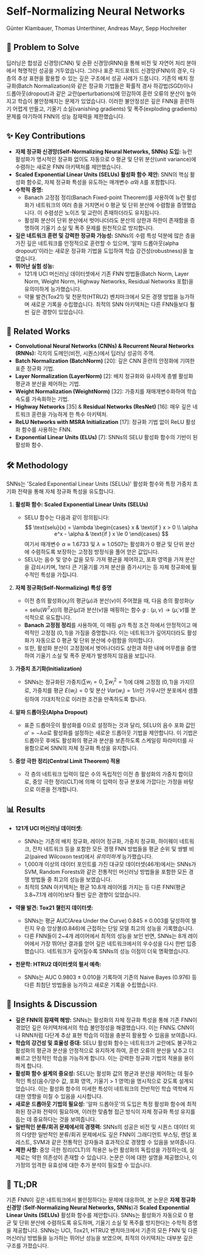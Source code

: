# Self-Normalizing Neural Networks

Günter Klambauer, Thomas Unterthiner, Andreas Mayr, Sepp Hochreiter

## 🧩 Problem to Solve

딥러닝은 합성곱 신경망(CNN) 및 순환 신경망(RNN)을 통해 비전 및 자연어 처리 분야에서 혁명적인 성공을 거두었습니다. 그러나 표준 피드포워드 신경망(FNN)의 경우, 다층의 추상 표현을 활용할 수 있는 깊은 구조에서 성공 사례가 드뭅니다. 기존의 배치 정규화(Batch Normalization)와 같은 정규화 기법들은 확률적 경사 하강법(SGD)이나 드롭아웃(dropout)과 같은 교란(perturbations)에 민감하여 훈련 오류의 분산이 높아지고 학습이 불안정해지는 문제가 있었습니다. 이러한 불안정성은 깊은 FNN을 훈련하기 어렵게 만들고, 기울기 소실(vanishing gradients) 및 폭주(exploding gradients) 문제를 야기하여 FNN의 성능 잠재력을 제한했습니다.

## ✨ Key Contributions

- **자체 정규화 신경망(Self-Normalizing Neural Networks, SNNs) 도입:** 뉴런 활성화가 명시적인 정규화 없이도 자동으로 0 평균 및 단위 분산(unit variance)에 수렴하는 새로운 FNN 아키텍처를 제안했습니다.
- **Scaled Exponential Linear Units (SELUs) 활성화 함수 제안:** SNN의 핵심 활성화 함수로, 자체 정규화 특성을 유도하는 매개변수 $\alpha$와 $\lambda$를 포함합니다.
- **수학적 증명:**
  - Banach 고정점 정리(Banach Fixed-point Theorem)를 사용하여 뉴런 활성화가 네트워크의 여러 층을 거치면서 0 평균 및 단위 분산에 수렴함을 증명했습니다. 이 수렴성은 노이즈 및 교란이 존재하더라도 유지됩니다.
  - 활성화 분산이 단위 분산에서 벗어나더라도 분산의 상한과 하한이 존재함을 증명하여 기울기 소실 및 폭주 문제를 원천적으로 방지합니다.
- **깊은 네트워크 훈련 및 강력한 정규화 가능성:** SNNs의 수렴 특성 덕분에 많은 층을 가진 깊은 네트워크를 안정적으로 훈련할 수 있으며, '알파 드롭아웃(alpha dropout)'이라는 새로운 정규화 기법을 도입하여 학습 강건성(robustness)을 높였습니다.
- **뛰어난 실험 성능:**
  - 121개 UCI 머신러닝 데이터셋에서 기존 FNN 방법들(Batch Norm, Layer Norm, Weight Norm, Highway Networks, Residual Networks 포함)을 유의미하게 능가했습니다.
  - 약물 발견(Tox21) 및 천문학(HTRU2) 벤치마크에서 모든 경쟁 방법을 능가하며 새로운 기록을 수립했습니다. 최적의 SNN 아키텍처는 다른 FNN들보다 훨씬 깊은 경향이 있었습니다.

## 📎 Related Works

- **Convolutional Neural Networks (CNNs) & Recurrent Neural Networks (RNNs):** 각자의 도메인(비전, 시퀀스)에서 딥러닝 성공의 주역.
- **Batch Normalization (BatchNorm)** [20]: 깊은 CNN 훈련의 안정화에 기여한 표준 정규화 기법.
- **Layer Normalization (LayerNorm)** [2]: 배치 정규화와 유사하게 층별 활성화 평균과 분산을 제어하는 기법.
- **Weight Normalization (WeightNorm)** [32]: 가중치를 재매개변수화하여 학습 속도를 가속화하는 기법.
- **Highway Networks** [35] & **Residual Networks (ResNet)** [16]: 매우 깊은 네트워크 훈련을 가능하게 한 특수 아키텍처.
- **ReLU Networks with MSRA Initialization** [17]: 정규화 기법 없이 ReLU 활성화 함수를 사용하는 FNN.
- **Exponential Linear Units (ELUs)** [7]: SNNs의 SELU 활성화 함수의 기반이 된 활성화 함수.

## 🛠️ Methodology

SNNs는 'Scaled Exponential Linear Units (SELUs)' 활성화 함수와 특정 가중치 초기화 전략을 통해 자체 정규화 특성을 유도합니다.

1. **활성화 함수: Scaled Exponential Linear Units (SELUs)**

   - SELU 함수는 다음과 같이 정의됩니다:
     $$ \text{selu}(x) = \lambda \begin{cases} x & \text{if } x > 0 \\ \alpha e^x - \alpha & \text{if } x \le 0 \end{cases} $$
        여기서 매개변수 $\alpha \approx 1.6733$ 및 $\lambda \approx 1.0507$는 활성화가 0 평균 및 단위 분산에 수렴하도록 보장하는 고정점 방정식을 풀어 얻은 값입니다.
   - SELU는 음수 및 양수 값을 모두 가져 평균을 제어하고, 포화 영역을 가져 분산을 감쇠시키며, 1보다 큰 기울기를 가져 분산을 증가시키는 등 자체 정규화에 필수적인 특성을 가집니다.

2. **자체 정규화(Self-Normalizing) 특성 증명**

   - 이전 층의 활성화($x_i$)의 평균($\mu$)과 분산($\nu$)이 주어졌을 때, 다음 층의 활성화($y = \text{selu}(W^T x)$)의 평균($\tilde{\mu}$)과 분산($\tilde{\nu}$)을 매핑하는 함수 $g: (\mu, \nu) \to (\tilde{\mu}, \tilde{\nu})$를 분석적으로 유도합니다.
   - **Banach 고정점 정리**를 사용하여, 이 매핑 $g$가 특정 조건 하에서 안정적이고 매력적인 고정점 $(0, 1)$을 가짐을 증명합니다. 이는 네트워크가 깊어지더라도 활성화가 자동으로 0 평균 및 단위 분산에 수렴함을 의미합니다.
   - 또한, 활성화 분산이 고정점에서 벗어나더라도 상한과 하한 내에 머무름을 증명하여 기울기 소실 및 폭주 문제가 발생하지 않음을 보입니다.

3. **가중치 초기화(Initialization)**

   - SNNs는 정규화된 가중치($\sum w_i = 0$, $\sum w_i^2 = 1$)에 대해 고정점 $(0, 1)$을 가지므로, 가중치를 평균 $E(w_i) = 0$ 및 분산 $Var(w_i) = 1/n$인 가우시안 분포에서 샘플링하여 기대치적으로 이러한 조건을 만족하도록 합니다.

4. **알파 드롭아웃(Alpha Dropout)**

   - 표준 드롭아웃이 활성화를 0으로 설정하는 것과 달리, SELU의 음수 포화 값인 $\alpha' = -\lambda\alpha$로 활성화를 설정하는 새로운 드롭아웃 기법을 제안합니다. 이 기법은 드롭아웃 후에도 활성화의 평균과 분산을 보존하도록 스케일링 파라미터를 사용함으로써 SNN의 자체 정규화 특성을 유지합니다.

5. **중앙 극한 정리(Central Limit Theorem) 적용**
   - 각 층의 네트워크 입력이 많은 수의 독립적인 이전 층 활성화의 가중치 합이므로, 중앙 극한 정리(CLT)에 의해 이 입력이 정규 분포에 가깝다는 가정을 바탕으로 이론을 전개합니다.

## 📊 Results

- **121개 UCI 머신러닝 데이터셋:**

  - SNNs는 기존의 배치 정규화, 레이어 정규화, 가중치 정규화, 하이웨이 네트워크, 잔차 네트워크 등을 포함한 모든 경쟁 FNN 방법들을 평균 순위 및 쌍별 비교(paired Wilcoxon test)에서 _유의미하게_ 능가했습니다.
  - 1,000개 이상의 데이터 포인트를 가진 대규모 데이터셋(46개)에서는 SNNs가 SVM, Random Forests와 같은 전통적인 머신러닝 방법들을 포함한 모든 경쟁 방법들 중 최고의 성능을 보였습니다.
  - 최적의 SNN 아키텍처는 평균 10.8개 레이어를 가지는 등 다른 FNN(평균 3.8~7.1개 레이어)보다 훨씬 깊은 경향이 있었습니다.

- **약물 발견: Tox21 챌린지 데이터셋:**

  - SNNs는 평균 AUC(Area Under the Curve) 0.845 $\pm$ 0.003를 달성하여 챌린지 우승 앙상블(0.846)에 근접하는 단일 모델 최고의 성능을 기록했습니다.
  - 다른 FNN들이 2~4개 레이어에서 최적의 성능을 보인 반면, SNNs는 8개 레이어에서 가장 뛰어난 결과를 얻어 깊은 네트워크에서의 우수성을 다시 한번 입증했습니다. 네트워크가 깊어질수록 SNNs의 성능 이점이 더욱 명확했습니다.

- **천문학: HTRU2 데이터셋의 펄서 예측:**
  - SNNs는 AUC 0.9803 $\pm$ 0.010을 기록하여 기존의 Naive Bayes (0.976) 등 다른 최첨단 방법들을 능가하고 새로운 기록을 수립했습니다.

## 🧠 Insights & Discussion

- **깊은 FNN의 잠재력 해방:** SNNs는 활성화의 자체 정규화 특성을 통해 기존 FNN이 겪었던 깊은 아키텍처에서의 학습 불안정성을 해결했습니다. 이는 FNN도 CNN이나 RNN처럼 다단계 추상 표현 학습의 이점을 충분히 활용할 수 있음을 보여줍니다.
- **학습의 강건성 및 효율성 증대:** SELU 활성화 함수는 네트워크가 교란에도 불구하고 활성화의 평균과 분산을 안정적으로 유지하게 하여, 훈련 오류의 분산을 낮추고 더 빠르고 안정적인 학습을 가능하게 합니다. 이는 강력한 정규화 기법의 적용을 용이하게 합니다.
- **활성화 함수 설계의 중요성:** SELU는 활성화 값의 평균과 분산을 제어하는 데 필수적인 특성(음수/양수 값, 포화 영역, 기울기 > 1 영역)을 명시적으로 갖도록 설계되었습니다. 이는 활성화 함수의 미세한 특성이 네트워크의 전반적인 학습 역학에 지대한 영향을 미칠 수 있음을 시사합니다.
- **새로운 드롭아웃 기법의 필요성:** '알파 드롭아웃'의 도입은 특정 활성화 함수에 최적화된 정규화 전략이 필요하며, 이러한 맞춤형 접근 방식이 자체 정규화 특성 유지를 돕는 데 중요하다는 것을 보여줍니다.
- **일반적인 분류/회귀 문제에서의 경쟁력:** SNNs의 성공은 비전 및 시퀀스 데이터 외의 다양한 일반적인 분류/회귀 문제에서도 깊은 FNN이 그래디언트 부스팅, 랜덤 포레스트, SVM과 같은 전통적인 강자들과 효과적으로 경쟁할 수 있음을 보여줍니다.
- **제한 사항:** 중앙 극한 정리(CLT)의 적용은 뉴런 활성화의 독립성을 가정하는데, 실제로는 약한 의존성이 존재할 수 있습니다. 논문은 이에 대한 설명을 제공했으나, 이 가정의 엄격한 유효성에 대한 추가 분석이 필요할 수 있습니다.

## 📌 TL;DR

기존 FNN이 깊은 네트워크에서 불안정하다는 문제에 대응하여, 본 논문은 **자체 정규화 신경망** (**Self-Normalizing Neural Networks, SNNs**)과 **Scaled Exponential Linear Units (SELUs)** 활성화 함수를 제안합니다. SNNs는 활성화가 자동으로 0 평균 및 단위 분산에 수렴하도록 유도하며, 기울기 소실 및 폭주를 방지한다는 수학적 증명을 제공합니다. SNNs는 UCI, Tox21, HTRU2 벤치마크에서 기존의 모든 FNN 및 다른 머신러닝 방법들을 능가하는 뛰어난 성능을 보였으며, 최적의 아키텍처는 대부분 깊은 구조를 가졌습니다.
